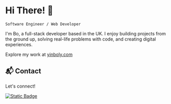 # Hi There! 👋

`Software Engineer / Web Developer`

I'm Bo, a full-stack developer based in the UK. I enjoy building projects from the ground up, solving real-life problems with code, and creating digital experiences.

Explore my work at [yinboly.com](https://yinboly.com/)

## 📬 Contact
Let's connect!

[![Static Badge](https://img.shields.io/badge/LinkedIn-0077B5?style=for-the-badge&logo=linkedin&logoColor=white)](https://www.linkedin.com/in/yinboly/)



